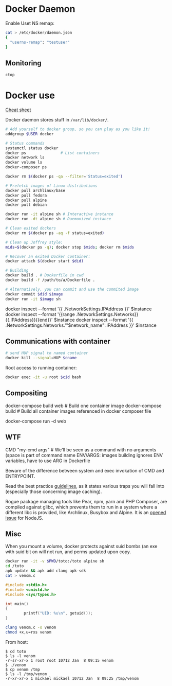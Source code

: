 # Docker Daemon

Enable Uset NS remap:

```sh
cat > /etc/docker/daemon.json
{
  "userns-remap": "testuser"
}
```
## Monitoring

```sh
ctop
```

# Docker use

[Cheat sheet](https://github.com/wsargent/docker-cheat-sheet)

Docker daemon stores stuff in ```/var/lib/docker/```.

```sh
# Add yourself to docker group, so you can play as you like it!
addgroup $USER docker

# Status commands
systemctl status docker
docker ps				# List containers
docker network ls
docker volume ls
docker-composer ps

docker rm $(docker ps -qa --filter='Status=exited')

# Prefetch images of Linux distributions
docker pull archlinux/base
docker pull fedora
docker pull alpine
docker pull debian

docker run -it alpine sh # Interactive instance
docker run -dt alpine sh # Daemonized instance

# Clean exited dockers
docker rm $(docker ps -aq -f status=exited)

# Clean up Joffrey style:
mids=$(docker ps -q); docker stop $mids; docker rm $mids

# Recover an exited Docker container:
docker attach $(docker start $did)

# Building
docker build . # Dockerfile in cwd
docker build -f /path/to/a/Dockerfile .

# Alternatively, you can commit and use the commited image
docker commit $did $image
docker run -it $image sh
```

docker inspect --format '{{ .NetworkSettings.IPAddress }}' $instance
docker inspect --format '{{range .NetworkSettings.Networks}}{{.IPAddress}}{{end}}' $instance
docker inspect --format '{{ .NetworkSettings.Networks.'"$network_name"'.IPAddress }}' $instance

## Communications with container

```sh
# send HUP signal to named container
docker kill --signal=HUP $cname
```

Root access to running container:

```sh
docker exec -it -u root $cid bash
```

## Compositing

docker-compose build web # Build one container image
docker-compose build	 # Build all container images referenced in docker composer file

docker-compose run -d web

## WTF

CMD "my-cmd args" # We'll be seen as a command with no arguments (space is part of command name
ENV/ARGS: images building ignores ENV variables, have to use ARG in Dockerfile

Beware of the difference between system and exec invokation of CMD and ENTRYPOINT.

Read the best practice [guidelines](https://docs.docker.com/develop/develop-images/dockerfile_best-practices/),
as it states various traps you will fall into (especially those concerning image caching).

Rogue package managing tools like Pear, npm, yarn and PHP Composer, are compiled against glibc, which
prevents them to run in a system where a different libc is provided, like Archlinux, Busybox and Alpine.
It is an [opened issue](https://github.com/nodejs/build/issues/1140) for NodeJS.

## Misc

When you mount a volume, docker protects against suid bombs (an exe with suid bit on will not run, and perms
updated upon copy.

```sh
docker run -it -v $PWD/toto:/toto alpine sh
cd /toto
apk update && apk add clang apk-sdk
cat > venom.c
```

```c
#include <stdio.h>
#include <unistd.h>
#include <sys/types.h>

int main()
{
        printf("UID: %u\n", getuid());
}
```

```sh
clang venom.c -o venom
chmod +x,u=rxs venom
```

From host:

```term
$ cd toto
$ ls -l venom
-r-sr-xr-x 1 root root 10712 Jan  8 09:15 venom
$ ./venom
$ cp venom /tmp
$ ls -l /tmp/venom
-r-xr-xr-x 1 mickael mickael 10712 Jan  8 09:25 /tmp/venom

```
